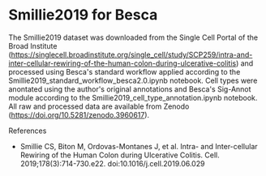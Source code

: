 # Smillie2019 for Besca

The Smillie2019 dataset was downloaded from the Single Cell Portal of the Broad Institute (https://singlecell.broadinstitute.org/single_cell/study/SCP259/intra-and-inter-cellular-rewiring-of-the-human-colon-during-ulcerative-colitis) and processed using Besca's standard workflow applied according to the Smillie2019_standard_workflow_besca2.0.ipynb notebook. Cell types were anontated using the author's original annotations and Besca's Sig-Annot module according to the Smillie2019_cell_type_annotation.ipynb notebook. All raw and processed data are available from Zenodo (https://doi.org/10.5281/zenodo.3960617).

References
- Smillie CS, Biton M, Ordovas-Montanes J, et al. Intra- and Inter-cellular Rewiring of the Human Colon during Ulcerative Colitis. Cell. 2019;178(3):714-730.e22. doi:10.1016/j.cell.2019.06.029

